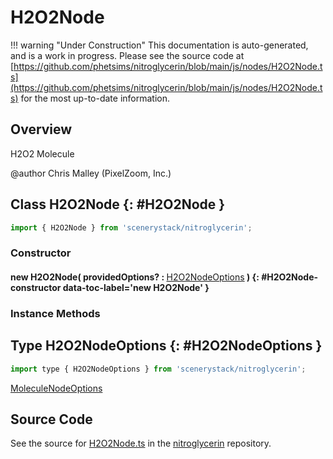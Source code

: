 # H2O2Node

!!! warning "Under Construction"
    This documentation is auto-generated, and is a work in progress. Please see the source code at
    [https://github.com/phetsims/nitroglycerin/blob/main/js/nodes/H2O2Node.ts](https://github.com/phetsims/nitroglycerin/blob/main/js/nodes/H2O2Node.ts) for the most up-to-date information.

## Overview

H2O2 Molecule

@author Chris Malley (PixelZoom, Inc.)

## Class H2O2Node {: #H2O2Node }


```js
import { H2O2Node } from 'scenerystack/nitroglycerin';
```
### Constructor

#### new H2O2Node( providedOptions? : <span style="font-weight: 400;">[H2O2NodeOptions](../nitroglycerin/H2O2Node.md#H2O2NodeOptions)</span> ) {: #H2O2Node-constructor data-toc-label='new H2O2Node' }

### Instance Methods





## Type H2O2NodeOptions {: #H2O2NodeOptions }


```js
import type { H2O2NodeOptions } from 'scenerystack/nitroglycerin';
```


[MoleculeNodeOptions](../nitroglycerin/MoleculeNode.md#MoleculeNodeOptions)



## Source Code

See the source for [H2O2Node.ts](https://github.com/phetsims/nitroglycerin/blob/main/js/nodes/H2O2Node.ts) in the [nitroglycerin](https://github.com/phetsims/nitroglycerin) repository.
